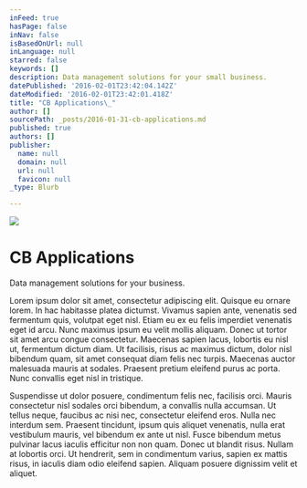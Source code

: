 ```yaml
---
inFeed: true
hasPage: false
inNav: false
isBasedOnUrl: null
inLanguage: null
starred: false
keywords: []
description: Data management solutions for your small business.
datePublished: '2016-02-01T23:42:04.142Z'
dateModified: '2016-02-01T23:42:01.418Z'
title: "CB Applications\_"
author: []
sourcePath: _posts/2016-01-31-cb-applications.md
published: true
authors: []
publisher:
  name: null
  domain: null
  url: null
  favicon: null
_type: Blurb

---
```

![](https://the-grid-user-content.s3-us-west-2.amazonaws.com/f99b4da8-f984-400f-a99e-607198acbc9a.jpg)

# CB Applications 

Data management solutions for your business.

Lorem ipsum dolor sit amet, consectetur adipiscing elit. Quisque eu ornare lorem. In hac habitasse platea dictumst. Vivamus sapien ante, venenatis sed fermentum quis, volutpat eget nisl. Etiam eu ex eu felis imperdiet venenatis eget id arcu. Nunc maximus ipsum eu velit mollis aliquam. Donec ut tortor sit amet arcu congue consectetur. Maecenas sapien lacus, lobortis eu nisl ut, fermentum dictum diam. Ut facilisis, risus ac maximus dictum, dolor nisl bibendum quam, sit amet consequat diam felis nec turpis. Maecenas auctor malesuada mauris at sodales. Praesent pretium eleifend purus ac porta. Nunc convallis eget nisl in tristique.

Suspendisse ut dolor posuere, condimentum felis nec, facilisis orci. Mauris consectetur nisl sodales orci bibendum, a convallis nulla accumsan. Ut tellus neque, faucibus ac nisi nec, consectetur eleifend eros. Nulla nec interdum sem. Praesent tincidunt, ipsum quis aliquet venenatis, nulla erat vestibulum mauris, vel bibendum ex ante ut nisl. Fusce bibendum metus pulvinar lacus iaculis efficitur non non quam. Donec ut blandit risus. Nullam at lobortis orci. Ut hendrerit, sem in condimentum varius, sapien ex mattis risus, in iaculis diam odio eleifend sapien. Aliquam posuere dignissim velit et aliquet.